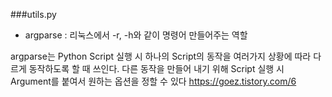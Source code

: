 ###utils.py
- argparse : 리눅스에서 -r, -h와 같이 명령어 만들어주는 역할

argparse는 Python Script 실행 시 하나의 Script의 동작을 여러가지 상황에 따라 다르게 동작하도록 할 때 쓰인다.
다른 동작을 만들어 내기 위해 Script 실행 시 Argument를 붙여서 원하는 옵션을 정할 수 있다
https://goez.tistory.com/6
